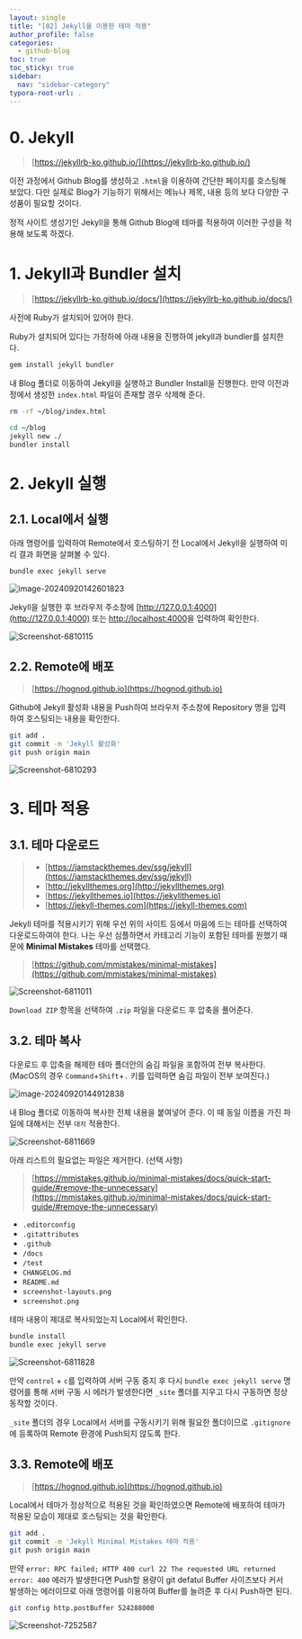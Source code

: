 ```yaml
---
layout: single
title: "[02] Jekyll을 이용한 테마 적용"
author_profile: false
categories:
  - github-blog
toc: true
toc_sticky: true
sidebar:
  nav: "sidebar-category"
typora-root-url: .
---
```


# 0. Jekyll

> [https://jekyllrb-ko.github.io/](https://jekyllrb-ko.github.io/)

이전 과정에서 Github Blog를 생성하고 `.html`을 이용하여 간단한 페이지를 호스팅해 보았다. 다만 실제로 Blog가 기능하기 위해서는 메뉴나 제목, 내용 등의 보다 다양한 구성품이 필요할 것이다.

정적 사이트 생성기인  Jekyll을 통해 Github Blog에 테마를 적용하여 이러한 구성을 적용해 보도록 하겠다.



# 1. Jekyll과 Bundler 설치

> [https://jekyllrb-ko.github.io/docs/](https://jekyllrb-ko.github.io/docs/)

사전에 Ruby가 설치되어 있어야 한다.

Ruby가 설치되어 있다는 가정하에 아래 내용을 진행하여 jekyll과 bundler를 설치한다.

```bash
gem install jekyll bundler
```



내 Blog 폴더로 이동하여 Jekyll을 실행하고 Bundler Install을 진행한다. 만약 이전과정에서 생성한 `index.html` 파일이 존재할 경우 삭제해 준다.

```bash
rm -rf ~/blog/index.html
```

```bash
cd ~/blog
jekyll new ./
bundler install
```



# 2. Jekyll 실행

## 2.1. Local에서 실행

아래 명령어를 입력하여 Remote에서 호스팅하기 전 Local에서 Jekyll을 실행하여 미리 결과 화면을 살펴볼 수 있다.

```bash
bundle exec jekyll serve
```

![image-20240920142601823](/assets/02_apply_jekyll_theme/image-20240920142601823.png)



Jekyll을 실행한 후 브라우저 주소창에 [http://127.0.0.1:4000](http://127.0.0.1:4000) 또는 [http://localhost:4000](http://localhost:4000)을 입력하여 확인한다.

![Screenshot-6810115](/assets/02_apply_jekyll_theme/Screenshot-6810115.png)



## 2.2. Remote에 배포

> [https://hognod.github.io](https://hognod.github.io)

Github에 Jekyll 활성화 내용을 Push하여 브라우저 주소창에 Repository 명을 입력하여 호스팅되는 내용을 확인한다.

```bash
git add .
git commit -m 'Jekyll 활성화'
git push origin main
```

![Screenshot-6810293](/assets/02_apply_jekyll_theme/Screenshot-6810293.png)



# 3. 테마 적용

## 3.1. 테마 다운로드

> - [https://jamstackthemes.dev/ssg/jekyll](https://jamstackthemes.dev/ssg/jekyll)
> - [http://jekyllthemes.org](http://jekyllthemes.org)
> - [https://jekyllthemes.io](https://jekyllthemes.io)
> - [https://jekyll-themes.com](https://jekyll-themes.com)



Jekyll 테마를 적용시키기 위해 우선 위의 사이트 등에서 마음에 드는 테마를 선택하여 다운로드하여야 한다. 나는 우선 심플하면서 카테고리 기능이 포함된 테마를 원했기 때문에 **Minimal Mistakes** 테마를 선택했다.

> [https://github.com/mmistakes/minimal-mistakes](https://github.com/mmistakes/minimal-mistakes)

![Screenshot-6811011](/assets/02_apply_jekyll_theme/Screenshot-6811011.png)



`Download ZIP` 항목을 선택하여 `.zip` 파일을 다운로드 후 압축을 풀어준다.



## 3.2. 테마 복사

다운로드 후 압축을 해제한 테마 폴더안의 숨김 파일을 포함하여 전부 복사한다.(MacOS의 경우 `Command`+`Shift`+`.` 키를 입력하면 숨김 파일이 전부 보여진다.)

![image-20240920144912838](/assets/02_apply_jekyll_theme/image-20240920144912838.png)

 

내 Blog 폴더로 이동하여 복사한 전체 내용을 붙여넣어 준다. 이 때 동일 이름을 가진 파일에 대해서는 전부 `대치` 적용한다.

![Screenshot-6811669](/assets/02_apply_jekyll_theme/Screenshot-6811669.png)

아래 리스트의 필요없는 파일은 제거한다. (선택 사항)

> [https://mmistakes.github.io/minimal-mistakes/docs/quick-start-guide/#remove-the-unnecessary](https://mmistakes.github.io/minimal-mistakes/docs/quick-start-guide/#remove-the-unnecessary)

* `.editorconfig`
* `.gitattributes`
* `.github`
* `/docs`
* `/test`
* `CHANGELOG.md`
* `README.md`
* `screenshot-layouts.png`
* `screenshot.png`



테마 내용이 제대로 복사되었는지 Local에서 확인한다.

```bash
bundle install
bundle exec jekyll serve
```

![Screenshot-6811828](/assets/02_apply_jekyll_theme/Screenshot-6811828.png)



만약 `control` + `c`를 입력하여 서버 구동 중지 후 다시 `bundle exec jekyll serve` 명령어를 통해 서버 구동 시 에러가 발생한다면 `_site` 폴더를 지우고 다시 구동하면 정상 동작할 것이다.

`_site` 폴더의 경우 Local에서 서버를 구동시키기 위해 필요한 폴더이므로 `.gitignore`에 등록하여 Remote 환경에 Push되지 않도록 한다.



## 3.3. Remote에 배포

> [https://hognod.github.io](https://hognod.github.io)

Local에서 테마가 정상적으로 적용된 것을 확인하였으면 Remote에 배포하여 테마가 적용된 모습이 제대로 호스팅되는 것을 확인한다.

```bash
git add .
git commit -m 'Jekyll Minimal Mistakes 테마 적용'
git push origin main
```

만약 `error: RPC failed; HTTP 400 curl 22 The requested URL returned error: 400` 에러가 발생한다면 Push할 용량이 git defatul Buffer 사이즈보다 커서 발생하는 에러이므로 아래 명령어를 이용하여 Buffer를 늘려준 후 다시 Push하면 된다.

```bash
git config http.postBuffer 524288000
```



![Screenshot-7252587](/assets/02_apply_jekyll_theme/Screenshot-7252587.png)

